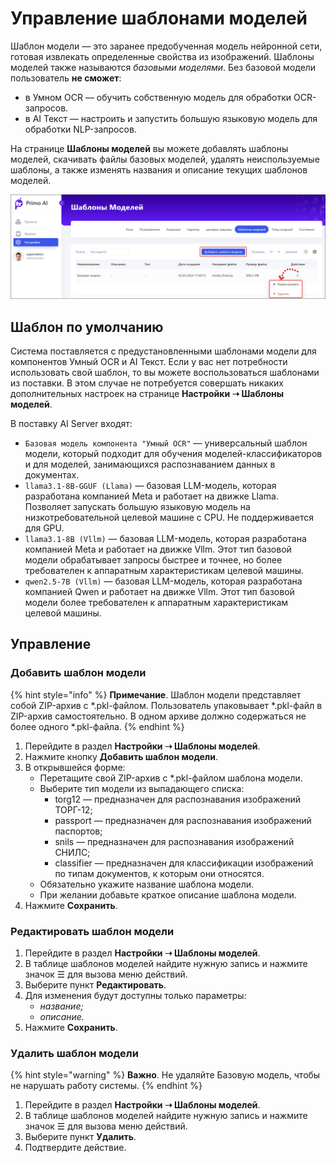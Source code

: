 # Управление шаблонами моделей

Шаблон модели — это заранее предобученная модель нейронной сети, готовая извлекать определенные свойства из изображений. Шаблоны моделей также называются *базовыми моделями*. Без базовой модели пользователь **не сможет**:
* в Умном OCR — обучить собственную модель для обработки OCR-запросов.
* в AI Текст — настроить и запустить большую языковую модель для обработки NLP-запросов.

На странице **Шаблоны моделей** вы можете добавлять шаблоны моделей, скачивать файлы базовых моделей, удалять неиспользуемые шаблоны, а также изменять названия и описание текущих шаблонов моделей. 

![](<../../../.gitbook/assets1/primo-ai/model-templates-main.png>)

## Шаблон по умолчанию
Система поставляется с предустановленными шаблонами модели для компонентов Умный OCR и AI Текст. Если у вас нет потребности использовать свой шаблон, то вы можете воспользоваться шаблонами из поставки. В этом случае не потребуется совершать никаких дополнительных настроек на странице **Настройки ➝ Шаблоны моделей**. 

В поставку AI Server входят:
* `Базовая модель компонента "Умный OCR"` — универсальный шаблон модели, который подходит для обучения моделей-классификаторов и для моделей, занимающихся распознаванием данных в документах.
* `llama3.1-8B-GGUF (Llama)` — базовая LLM-модель, которая разработана компанией Meta и работает на движке Llama. Позволяет запускать большую языковую модель на низкотребовательной целевой машине с CPU. Не поддерживается для GPU.
* `llama3.1-8B (Vllm)` — базовая LLM-модель, которая разработана компанией Meta и работает на движке Vllm. Этот тип базовой модели обрабатывает запросы быстрее и точнее, но более требователен к аппаратным характеристикам целевой машины.
* `qwen2.5-7B (Vllm)` — базовая LLM-модель, которая разработана компанией Qwen и работает на движке Vllm.  Этот тип базовой модели более требователен к аппаратным характеристикам целевой машины.


## Управление 

### Добавить шаблон модели

{% hint style="info" %}
**Примечание**. Шаблон модели представляет собой ZIP-архив с \*.pkl-файлом. Пользователь упаковывает \*.pkl-файл в ZIP-архив самостоятельно. В одном архиве должно содержаться не более одного \*.pkl-файла.
{% endhint %}


1. Перейдите в раздел **Настройки ➝ Шаблоны моделей**. 
1. Нажмите кнопку **Добавить шаблон модели**.
1. В открывшейся форме:
   * Перетащите свой ZIP-архив с *.pkl-файлом шаблона модели.
   * Выберите тип модели из выпадающего списка:
     * torg12 — предназначен для распознавания изображений ТОРГ-12;
     * passport — предназначен для распознавания изображений паспортов;
     * snils — предназначен для распознавания изображений СНИЛС;
     * classifier — предназначен для классификации изображений по типам документов, к которым они относятся.
   * Обязательно укажите название шаблона модели.
   * При желании добавьте краткое описание шаблона модели.
1. Нажмите **Сохранить**.


### Редактировать шаблон модели

1. Перейдите в раздел **Настройки ➝ Шаблоны моделей**.
2. В таблице шаблонов моделей найдите нужную запись и нажмите значок ☰ для вызова меню действий.
3. Выберите пункт **Редактировать**.
4. Для изменения будут доступны только параметры:
   * *название;*
   * *описание.*
6. Нажмите **Сохранить**.

### Удалить шаблон модели

{% hint style="warning" %}
**Важно**. Не удаляйте Базовую модель, чтобы не нарушать работу системы.
{% endhint %}


1. Перейдите в раздел **Настройки ➝ Шаблоны моделей**.
2. В таблице шаблонов моделей найдите нужную запись и нажмите значок ☰ для вызова меню действий.
3. Выберите пункт **Удалить**.
4. Подтвердите действие.

